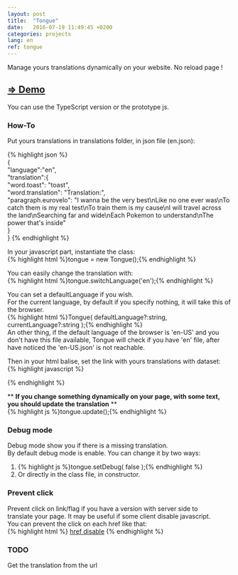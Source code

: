 ```yaml
---
layout: post
title:  "Tongue"
date:   2016-07-19 11:49:45 +0200
categories: projects
lang: en
ref: tongue
---
```

Manage yours translations dynamically on your website. No reload page !  

## [⇒ Demo](http://buuuuug.ddns.net/tongue/)  

You can use the TypeScript version or the prototype js.  

### How-To  
Put yours translations in translations folder, in json file (en.json):  

{% highlight json %}  
{  
    "language":"en",  
    "translation":{  
        "word.toast": "toast",  
        "word.translation": "Translation:",  
        "paragraph.eurovelo": "I wanna be the very best\nLike no one ever was\nTo catch them is my real test\nTo train them is my cause\nI will travel across the land\nSearching far and wide\nEach Pokemon to understand\nThe power that's inside"  
    }  
}
 {% endhighlight %}  

In your javascript part, instantiate the class:  
{% highlight html %}tongue = new Tongue();{% endhighlight %}    

You can easily change the translation with:  
{% highlight html %}tongue.switchLanguage('en');{% endhighlight %}  

You can set a defaultLanguage if you wish.  
For the current language, by default if you specify nothing, it will take this of the browser.  
{% highlight html %}Tongue( defaultLanguage?:string, currentLanguage?:string );{% endhighlight %}  
An other thing, if the default language of the browser is 'en-US' and you don't have this file available, Tongue will check if you have 'en' file, after have noticed the 'en-US.json' is not reachable.  

Then in your html balise, set the link with yours translations with dataset:  
{% highlight javascript %} <p data-tongue="word.toast"></p> {% endhighlight %}  

** **If you change something dynamically on your page, with some text, you should update the translation** **  
{% highlight js %}tongue.update();{% endhighlight %}  

### Debug mode  
Debug mode show you if there is a missing translation.  
By default debug mode is enable. You can change it by two ways:  

1. {% highlight js %}tongue.setDebug( false );{% endhighlight %}
2. Or directly in the class file, in constructor.

### Prevent click  
Prevent click on link/flag if you have a version with server side to  
translate your page. It may be useful if some client disable javascript.  
You can prevent the click on each href like that:  
{% highlight html %} <a href="/en" data-tongue-flag>href disable</a> {% endhighlight %}

### TODO  
Get the translation from the url  

